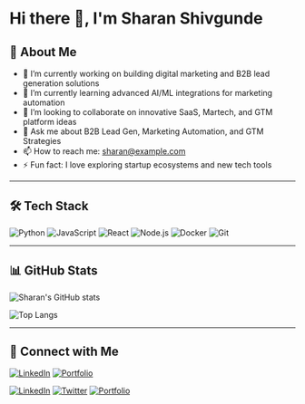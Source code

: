 # Hi there 👋, I'm Sharan Shivgunde

## 🚀 About Me
- 🔭 I’m currently working on building digital marketing and B2B lead generation solutions
- 🌱 I’m currently learning advanced AI/ML integrations for marketing automation
- 👯 I’m looking to collaborate on innovative SaaS, Martech, and GTM platform ideas
- 💬 Ask me about B2B Lead Gen, Marketing Automation, and GTM Strategies
- 📫 How to reach me: sharan@example.com
- ⚡ Fun fact: I love exploring startup ecosystems and new tech tools

---

## 🛠️ Tech Stack
![Python](https://img.shields.io/badge/-Python-3776AB?style=flat&logo=python&logoColor=white)
![JavaScript](https://img.shields.io/badge/-JavaScript-F7DF1E?style=flat&logo=javascript&logoColor=black)
![React](https://img.shields.io/badge/-React-61DAFB?style=flat&logo=react&logoColor=black)
![Node.js](https://img.shields.io/badge/-Node.js-339933?style=flat&logo=node.js&logoColor=white)
![Docker](https://img.shields.io/badge/-Docker-2496ED?style=flat&logo=docker&logoColor=white)
![Git](https://img.shields.io/badge/-Git-F05032?style=flat&logo=git&logoColor=white)

---

## 📊 GitHub Stats
![Sharan's GitHub stats](https://github-readme-stats.vercel.app/api?username=YourUserName&show_icons=true&theme=radical)

![Top Langs](https://github-readme-stats.vercel.app/api/top-langs/?username=YourUserName&layout=compact&theme=radical)

---

## 🔗 Connect with Me
[![LinkedIn](https://img.shields.io/badge/-LinkedIn-0077B5?style=flat&logo=linkedin&logoColor=white)](https://linkedin.com/in/yourprofile)
[![Portfolio](https://img.shields.io/badge/-Portfolio-000000?style=flat&logo=vercel&logoColor=white)](https://yourwebsite.com)

[![LinkedIn](https://img.shields.io/badge/-LinkedIn-0077B5?style=flat&logo=linkedin&logoColor=white)](https://linkedin.com/in/yourprofile)
[![Twitter](https://img.shields.io/badge/-Twitter-1DA1F2?style=flat&logo=twitter&logoColor=white)](https://twitter.com/yourprofile)
[![Portfolio](https://img.shields.io/badge/-Portfolio-000000?style=flat&logo=vercel&logoColor=white)](https://yourwebsite.com)
